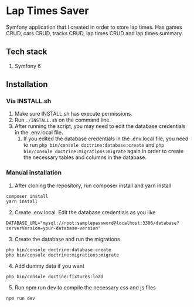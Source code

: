 # Lap Times Saver

Symfony application that I created in order to store lap times. Has games CRUD, cars CRUD, tracks CRUD, lap times CRUD and lap times summary.

## Tech stack

1. Symfony 6

## Installation

### Via INSTALL.sh

1. Make sure INSTALL.sh has execute permissions.
1. Run `./INSTALL.sh` on the command line.
1. After running the script, you may need to edit the database credentials in the .env.local file.
    1. If you edited the database credentials in the .env.local file, you need to run `php bin/console doctrine:database:create` and `php bin/console doctrine:migrations:migrate` again in order to create the necessary tables and columns in the database.

### Manual installation

1. After cloning the repository, run composer install and yarn install

```
composer install
yarn install
```

2. Create .env.local. Edit the database credentials as you like

```
DATABASE_URL="mysql://root:samplepassword@localhost:3306/database?serverVersion=your-database-version"
```

3. Create the database and run the migrations

```
php bin/console doctrine:database:create
php bin/console doctrine:migrations:migrate
```

4. Add dummy data if you want

```
php bin/console doctine:fixtures:load
```

5. Run npm run dev to compile the necessary css and js files

```
npm run dev
```
